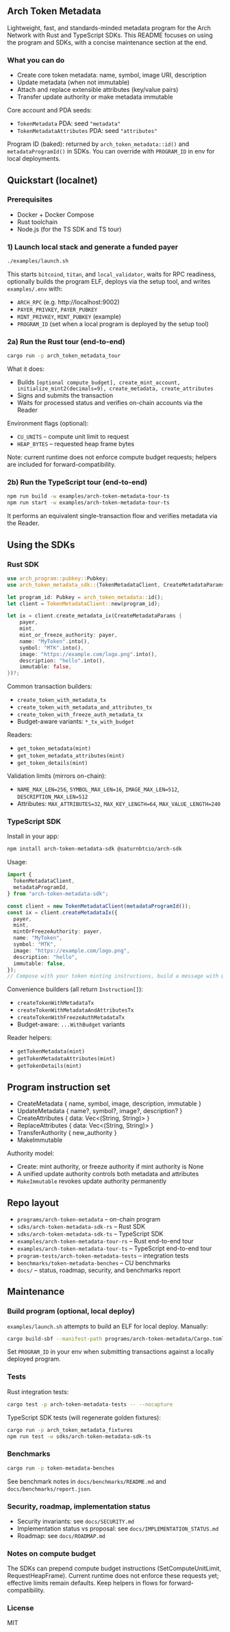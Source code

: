 ## Arch Token Metadata

Lightweight, fast, and standards-minded metadata program for the Arch Network with Rust and TypeScript SDKs. This README focuses on using the program and SDKs, with a concise maintenance section at the end.

### What you can do

- Create core token metadata: name, symbol, image URI, description
- Update metadata (when not immutable)
- Attach and replace extensible attributes (key/value pairs)
- Transfer update authority or make metadata immutable

Core account and PDA seeds:

- `TokenMetadata` PDA: seed `"metadata"`
- `TokenMetadataAttributes` PDA: seed `"attributes"`

Program ID (baked): returned by `arch_token_metadata::id()` and `metadataProgramId()` in SDKs. You can override with `PROGRAM_ID` in env for local deployments.

## Quickstart (localnet)

### Prerequisites

- Docker + Docker Compose
- Rust toolchain
- Node.js (for the TS SDK and TS tour)

### 1) Launch local stack and generate a funded payer

```bash
./examples/launch.sh
```

This starts `bitcoind`, `titan`, and `local_validator`, waits for RPC readiness, optionally builds the program ELF, deploys via the setup tool, and writes `examples/.env` with:

- `ARCH_RPC` (e.g. http://localhost:9002)
- `PAYER_PRIVKEY`, `PAYER_PUBKEY`
- `MINT_PRIVKEY`, `MINT_PUBKEY` (example)
- `PROGRAM_ID` (set when a local program is deployed by the setup tool)

### 2a) Run the Rust tour (end-to-end)

```bash
cargo run -p arch_token_metadata_tour
```

What it does:

- Builds `[optional compute_budget], create_mint_account, initialize_mint2(decimals=9), create_metadata, create_attributes`
- Signs and submits the transaction
- Waits for processed status and verifies on-chain accounts via the Reader

Environment flags (optional):

- `CU_UNITS` – compute unit limit to request
- `HEAP_BYTES` – requested heap frame bytes

Note: current runtime does not enforce compute budget requests; helpers are included for forward-compatibility.

### 2b) Run the TypeScript tour (end-to-end)

```bash
npm run build -w examples/arch-token-metadata-tour-ts
npm run start -w examples/arch-token-metadata-tour-ts
```

It performs an equivalent single-transaction flow and verifies metadata via the Reader.

## Using the SDKs

### Rust SDK

```rust
use arch_program::pubkey::Pubkey;
use arch_token_metadata_sdk::{TokenMetadataClient, CreateMetadataParams};

let program_id: Pubkey = arch_token_metadata::id();
let client = TokenMetadataClient::new(program_id);

let ix = client.create_metadata_ix(CreateMetadataParams {
    payer,
    mint,
    mint_or_freeze_authority: payer,
    name: "MyToken".into(),
    symbol: "MTK".into(),
    image: "https://example.com/logo.png".into(),
    description: "hello".into(),
    immutable: false,
})?;
```

Common transaction builders:

- `create_token_with_metadata_tx`
- `create_token_with_metadata_and_attributes_tx`
- `create_token_with_freeze_auth_metadata_tx`
- Budget-aware variants: `*_tx_with_budget`

Readers:

- `get_token_metadata(mint)`
- `get_token_metadata_attributes(mint)`
- `get_token_details(mint)`

Validation limits (mirrors on-chain):

- `NAME_MAX_LEN=256`, `SYMBOL_MAX_LEN=16`, `IMAGE_MAX_LEN=512`, `DESCRIPTION_MAX_LEN=512`
- Attributes: `MAX_ATTRIBUTES=32`, `MAX_KEY_LENGTH=64`, `MAX_VALUE_LENGTH=240`

### TypeScript SDK

Install in your app:

```bash
npm install arch-token-metadata-sdk @saturnbtcio/arch-sdk
```

Usage:

```ts
import {
  TokenMetadataClient,
  metadataProgramId,
} from "arch-token-metadata-sdk";

const client = new TokenMetadataClient(metadataProgramId());
const ix = client.createMetadataIx({
  payer,
  mint,
  mintOrFreezeAuthority: payer,
  name: "MyToken",
  symbol: "MTK",
  image: "https://example.com/logo.png",
  description: "hello",
  immutable: false,
});
// Compose with your token minting instructions, build a message with @saturnbtcio/arch-sdk, sign (e.g., BIP-322), and submit
```

Convenience builders (all return `Instruction[]`):

- `createTokenWithMetadataTx`
- `createTokenWithMetadataAndAttributesTx`
- `createTokenWithFreezeAuthMetadataTx`
- Budget-aware: `...WithBudget` variants

Reader helpers:

- `getTokenMetadata(mint)`
- `getTokenMetadataAttributes(mint)`
- `getTokenDetails(mint)`

## Program instruction set

- CreateMetadata { name, symbol, image, description, immutable }
- UpdateMetadata { name?, symbol?, image?, description? }
- CreateAttributes { data: Vec<(String, String)> }
- ReplaceAttributes { data: Vec<(String, String)> }
- TransferAuthority { new_authority }
- MakeImmutable

Authority model:

- Create: mint authority, or freeze authority if mint authority is None
- A unified update authority controls both metadata and attributes
- `MakeImmutable` revokes update authority permanently

## Repo layout

- `programs/arch-token-metadata` – on-chain program
- `sdks/arch-token-metadata-sdk-rs` – Rust SDK
- `sdks/arch-token-metadata-sdk-ts` – TypeScript SDK
- `examples/arch-token-metadata-tour-rs` – Rust end-to-end tour
- `examples/arch-token-metadata-tour-ts` – TypeScript end-to-end tour
- `program-tests/arch-token-metadata-tests` – integration tests
- `benchmarks/token-metadata-benches` – CU benchmarks
- `docs/` – status, roadmap, security, and benchmarks report

## Maintenance

### Build program (optional, local deploy)

`examples/launch.sh` attempts to build an ELF for local deploy. Manually:

```bash
cargo build-sbf --manifest-path programs/arch-token-metadata/Cargo.toml --sbf-out-dir examples/.tmp/.sbf-out
```

Set `PROGRAM_ID` in your env when submitting transactions against a locally deployed program.

### Tests

Rust integration tests:

```bash
cargo test -p arch-token-metadata-tests -- --nocapture
```

TypeScript SDK tests (will regenerate golden fixtures):

```bash
cargo run -p arch_token_metadata_fixtures
npm run test -w sdks/arch-token-metadata-sdk-ts
```

### Benchmarks

```bash
cargo run -p token-metadata-benches
```

See benchmark notes in `docs/benchmarks/README.md` and `docs/benchmarks/report.json`.

### Security, roadmap, implementation status

- Security invariants: see `docs/SECURITY.md`
- Implementation status vs proposal: see `docs/IMPLEMENTATION_STATUS.md`
- Roadmap: see `docs/ROADMAP.md`

### Notes on compute budget

The SDKs can prepend compute budget instructions (SetComputeUnitLimit, RequestHeapFrame). Current runtime does not enforce these requests yet; effective limits remain defaults. Keep helpers in flows for forward-compatibility.

### License

MIT

